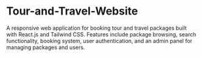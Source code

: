 # Tour-and-Travel-Website
A responsive web application for booking tour and travel packages built with React.js and Tailwind CSS. Features include package browsing, search functionality, booking system, user authentication, and an admin panel for managing packages and users.
